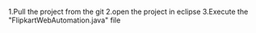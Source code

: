 1.Pull the project from the git 
2.open the project in eclipse
3.Execute the "FlipkartWebAutomation.java" file